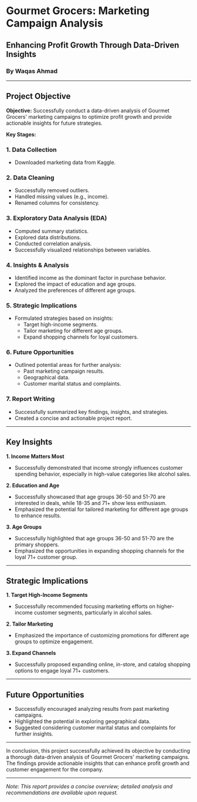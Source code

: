 # Gourmet Grocers: Marketing Campaign Analysis
## Enhancing Profit Growth Through Data-Driven Insights
### By Waqas Ahmad

---

## Project Objective

**Objective:** Successfully conduct a data-driven analysis of Gourmet Grocers' marketing campaigns to optimize profit growth and provide actionable insights for future strategies.

**Key Stages:**

### 1. Data Collection
- Downloaded marketing data from Kaggle.

### 2. Data Cleaning
- Successfully removed outliers.
- Handled missing values (e.g., income).
- Renamed columns for consistency.

### 3. Exploratory Data Analysis (EDA)
- Computed summary statistics.
- Explored data distributions.
- Conducted correlation analysis.
- Successfully visualized relationships between variables.

### 4. Insights & Analysis
- Identified income as the dominant factor in purchase behavior.
- Explored the impact of education and age groups.
- Analyzed the preferences of different age groups.

### 5. Strategic Implications
- Formulated strategies based on insights:
  - Target high-income segments.
  - Tailor marketing for different age groups.
  - Expand shopping channels for loyal customers.

### 6. Future Opportunities
- Outlined potential areas for further analysis:
  - Past marketing campaign results.
  - Geographical data.
  - Customer marital status and complaints.

### 7. Report Writing
- Successfully summarized key findings, insights, and strategies.
- Created a concise and actionable project report.

---

## Key Insights

**1. Income Matters Most**
- Successfully demonstrated that income strongly influences customer spending behavior, especially in high-value categories like alcohol sales.

**2. Education and Age**
- Successfully showcased that age groups 36-50 and 51-70 are interested in deals, while 18-35 and 71+ show less enthusiasm.
- Emphasized the potential for tailored marketing for different age groups to enhance results.

**3. Age Groups**
- Successfully highlighted that age groups 36-50 and 51-70 are the primary shoppers.
- Emphasized the opportunities in expanding shopping channels for the loyal 71+ customer group.

---

## Strategic Implications

**1. Target High-Income Segments**
- Successfully recommended focusing marketing efforts on higher-income customer segments, particularly in alcohol sales.

**2. Tailor Marketing**
- Emphasized the importance of customizing promotions for different age groups to optimize engagement.

**3. Expand Channels**
- Successfully proposed expanding online, in-store, and catalog shopping options to engage loyal 71+ customers.

---

## Future Opportunities

- Successfully encouraged analyzing results from past marketing campaigns.
- Highlighted the potential in exploring geographical data.
- Suggested considering customer marital status and complaints for further insights.

---

In conclusion, this project successfully achieved its objective by conducting a thorough data-driven analysis of Gourmet Grocers' marketing campaigns. The findings provide actionable insights that can enhance profit growth and customer engagement for the company.

---

*Note: This report provides a concise overview; detailed analysis and recommendations are available upon request.*

